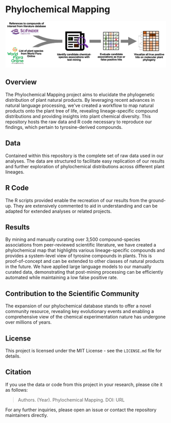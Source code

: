 # Phylochemical Mapping

![workflow schematic](image.png "cover_image")

## Overview
The Phylochemical Mapping project aims to elucidate the phylogenetic distribution  of plant natural products. By leveraging recent advances in natural language processing, we've created a workflow to map natural products onto the plant tree of life, revealing lineage-specific compound distributions and providing insights into plant chemical diversity. This repository hosts the raw data and R code necessary to reproduce our findings, which pertain to tyrosine-derived compounds.

## Data
Contained within this repository is the complete set of raw data used in our analyses. The data are structured to facilitate easy replication of our results and further exploration of phylochemical distributions across different plant lineages.

## R Code
The R scripts provided enable the recreation of our results from the ground-up. They are extensively commented to aid in understanding and can be adapted for extended analyses or related projects.

## Results
By mining and manually curating over 3,500 compound-species associations from peer-reviewed scientific literature, we have created a phylochemical map that highlights various lineage-specific compounds and provides a system-level view of tyrosine compounds in plants. This is proof-of-concept and can be extended to other classes of natural products in the future. We have applied large language models to our manually curated data, demonstrating that post-mining processing can be efficiently automated while maintaining a low false positive rate.

## Contribution to the Scientific Community
The expansion of our phylochemical database stands to offer a novel community resource, revealing key evolutionary events and enabling a comprehensive view of the chemical experimentation nature has undergone over millions of years.

## License
This project is licensed under the MIT License - see the `LICENSE.md` file for details.

## Citation
If you use the data or code from this project in your research, please cite it as follows:
> Authors. (Year). Phylochemical Mapping. DOI: URL

For any further inquiries, please open an issue or contact the repository maintainers directly.

